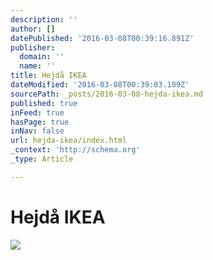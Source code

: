```yaml
---
description: ''
author: []
datePublished: '2016-03-08T00:39:16.891Z'
publisher:
  domain: ''
  name: ''
title: Hejdå IKEA
dateModified: '2016-03-08T00:39:03.109Z'
sourcePath: _posts/2016-03-08-hejda-ikea.md
published: true
inFeed: true
hasPage: true
inNav: false
url: hejda-ikea/index.html
_context: 'http://schema.org'
_type: Article

---
```

# Hejdå IKEA
![](https://the-grid-user-content.s3-us-west-2.amazonaws.com/555dabaa-9d08-45d8-9e31-9cd21783b570.png)